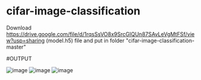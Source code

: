 # cifar-image-classification


Download  https://drive.google.com/file/d/1rqsSsVO8x9SrcGIQUn87SAvLeVgMtFSf/view?usp=sharing (model.h5) file and put in folder "cifar-image-classification-master"

#OUTPUT

![image](https://drive.google.com/file/d/1QGD1kcyNn94E3hURpal86SBn_Sj5wYRO/view?usp=sharing)
![image](https://drive.google.com/file/d/1JHKVUHcO0fkmoP5GA_vkDLSPonWSW-7D/view?usp=sharing)
![image](https://drive.google.com/file/d/1eoZ0-BLDHqX9zOHTm89tCG5uRvAn2b7b/view?usp=sharing)


